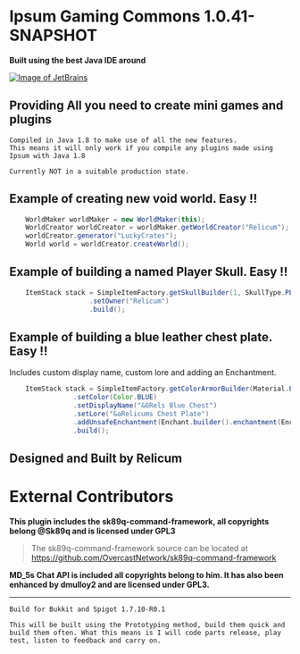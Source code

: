 Ipsum Gaming Commons 1.0.41-SNAPSHOT
===

**Built using the best Java IDE around**

[![Image of JetBrains](https://www.jetbrains.com/idea/docs/logo_intellij_idea.png)](https://www.jetbrains.com/idea/)


Providing All you need to create mini games and plugins
----

```
Compiled in Java 1.8 to make use of all the new features.
This means it will only work if you compile any plugins made using Ipsum with Java 1.8
```

```
Currently NOT in a suitable production state.
```

Example of creating new void world. Easy !!
---

```java
    WorldMaker worldMaker = new WorldMaker(this);
    WorldCreator worldCreator = worldMaker.getWorldCreator("Relicum");
    worldCreator.generator("LuckyCrates");
    World world = worldCreator.createWorld();
```

Example of building a named Player Skull. Easy !!
---

```java
    ItemStack stack = SimpleItemFactory.getSkullBuilder(1, SkullType.PLAYER)
                    .setOwner("Relicum")
                    .build();
```

Example of building a blue leather chest plate. Easy !!
---
Includes custom display name, custom lore and adding an Enchantment.

```java
    ItemStack stack = SimpleItemFactory.getColorArmorBuilder(Material.LEATHER_CHESTPLATE,1)
                .setColor(Color.BLUE)
                .setDisplayName("&6Rels Blue Chest")
                .setLore("&aRelicums Chest Plate")
                .addUnsafeEnchantment(Enchant.builder().enchantment(Enchantment.PROTECTION_ENVIRONMENTAL).level(3).force(true).build())
                .build();
```

Designed and Built by Relicum
-----

External Contributors
===
**This plugin includes the sk89q-command-framework,
all copyrights belong @Sk89q and is licensed under GPL3**
>The sk89q-command-framework source can be located at https://github.com/OvercastNetwork/sk89q-command-framework 


**MD_5s Chat API is included all copyrights belong to him.
It has also been enhanced by dmulloy2 and are licensed under GPL3.**

--------


`Build for Bukkit and Spigot 1.7.10-R0.1`

`This will be built using the Prototyping method, build them quick and build them often.
What this means is I will code parts release, play test, listen to feedback and carry on.`


